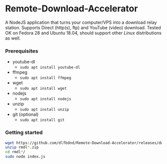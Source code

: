 # Remote-Download-Accelerator
A NodeJS application that turns your computer/VPS into a download relay station. Supports Direct (http(s), ftp) and YouTube (video) download.
Tested OK on Fedora 28 and Ubuntu 18.04, should support other *Linux* distributions as well. 
### Prerequisites
- youtube-dl
  - `sudo apt install youtube-dl`
- ffmpeg
  - `sudo apt install ffmpeg`
- wget
  - `sudo apt install wget`
- nodejs
  - `sudo apt install nodejs`
- unzip
  - `sudo apt install unzip`
- git (optional)
  - `sudo apt install git`
### Getting started
```bash
wget https://github.com/dlfbdnd/Remote-Download-Accelerator/releases/download/0.7.18/rmdl-v0.7.18.zip
unzip rmdl*.zip
cd rmdl*/
sudo node index.js
```

